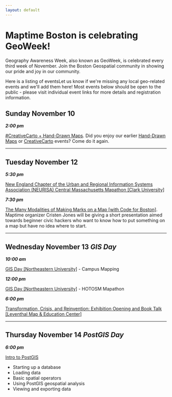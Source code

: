 ```yaml
---
layout: default
---
```


# Maptime Boston is celebrating GeoWeek!

Geography Awareness Week, also known as GeoWeek, is celebrated every third week of November. Join the Boston Geospatial community in showing our pride and joy in our community.

<!-- * [Geography Awareness Week [National Geographic]](https://www.nationalgeographic.org/education/programs/geography-awareness-week/)
* [Open Street Map Geography Awareness Week](https://osmgeoweek.org/)
* [GIS Day Overview [Esri]](https://www.gisday.com/en-us/overview) -->

Here is a listing of eventsLet us know if we're missing any local geo-related events and we'll add them here! Most events below should be open to the public - please visit individual event links for more details and registration information.

## Sunday November 10

***<time>2:00 pm</time>***

[#CreativeCarto + Hand-Drawn Maps](https://www.meetup.com/Maptime-Boston/events/266267915/). Did you enjoy our earlier [Hand-Drawn Maps](https://www.meetup.com/Maptime-Boston/events/252982448/) or [CreativeCarto](https://www.meetup.com/Maptime-Boston/events/257862078/) events? Come do it again.

***

## Tuesday November 12

***<time>5:30 pm</time>***

[New England Chapter of the Urban and Regional Information Systems Association (NEURISA) Central Massachusetts Mapathon [Clark University]](http://www.neurisa.org/event-3599060)

***<time>7:30 pm</time>***

[The Many Modalities of Making Marks on a Map [with Code for Boston]](https://www.meetup.com/Maptime-Boston/events/266268078/). Maptime organizer Cristen Jones will be giving a short presentation aimed towards beginner civic hackers who want to know how to put something on a map but have no idea where to start.

***

## Wednesday November 13 _GIS Day_

***<time>10:00 am</time>***

[GIS Day [Northeastern University]](https://web.northeastern.edu/nulab/event/gis-day-2019/) - Campus Mapping

***<time>12:00 pm</time>***

[GIS Day [Northeastern University]](https://northeastern.libcal.com/calendar/snell/MapathonGISDay2019) - HOTOSM Mapathon

***<time>6:00 pm</time>***

[Transformation, Crisis, and Reinvention: Exhibition Opening and Book Talk [Leventhal Map & Education Center]](https://www.leventhalmap.org/event/transformation-crisis-reinvention-exhibition-opening-book-talk/?instance_id=8791)

***

## Thursday November 14 _PostGIS Day_

***<time>6:00 pm</time>***

[Intro to PostGIS](https://www.meetup.com/Maptime-Boston/events/266268145/)

* Starting up a database
* Loading data
* Basic spatial operators
* Using PostGIS geospatial analysis
* Viewing and exporting data
